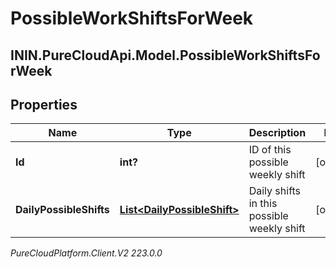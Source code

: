 # PossibleWorkShiftsForWeek

## ININ.PureCloudApi.Model.PossibleWorkShiftsForWeek

## Properties

|Name | Type | Description | Notes|
|------------ | ------------- | ------------- | -------------|
| **Id** | **int?** | ID of this possible weekly shift | [optional] |
| **DailyPossibleShifts** | [**List&lt;DailyPossibleShift&gt;**](DailyPossibleShift) | Daily shifts in this possible weekly shift | [optional] |



_PureCloudPlatform.Client.V2 223.0.0_
